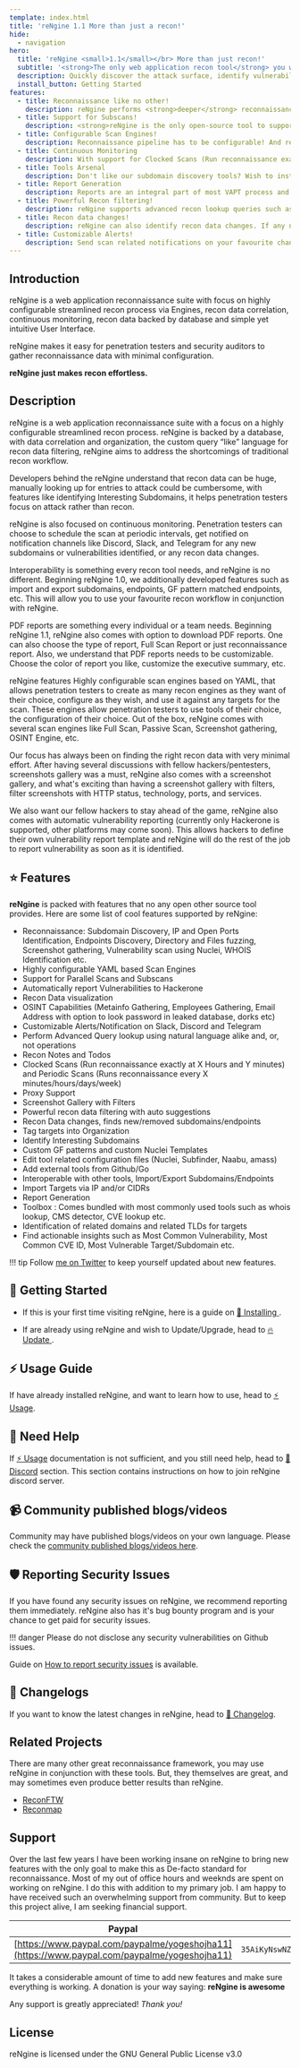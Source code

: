 ```yaml
---
template: index.html
title: 'reNgine 1.1 More than just a recon!'
hide:
  - navigation
hero:
  title: 'reNgine <small>1.1</small></br> More than just recon!'
  subtitle: '<strong>The only web application recon tool</strong> you will ever need!'
  description: Quickly discover the attack surface, identify vulnerabilities using extremely customizable and powerful scan engines. <br><br>Enjoy peace of mind with reNgine's continous monitoring, deeper reconnaissance and open-source powered Vulnerability Scanner.
  install_button: Getting Started
features:
  - title: Reconnaissance like no other!
    description: reNgine performs <strong>deeper</strong> reconnaissance via highly configurable and streamlined pipeline process. Currently capable of performing <strong>Subdomain Discovery</strong>, <strong>Vulnerability Detection</strong>, <strong>IPs and Open Ports Identification</strong>, <strong>Directory and files fuzzing</strong>, <strong>Screenshot Gathering</strong>, <strong>Endpoints Gathering</strong>, and <strong>OSINT</strong>.
  - title: Support for Subscans!
    description: <strong>reNgine is the only open-source tool to support subcans.</strong> You no longer need to wait for the entire pipeline to complete. Found an interesting subdomain and want to do port scan? Or found a interesting subdomain and want to further perform Vulnerability Scan and Port Scan? We gotchu!
  - title: Configurable Scan Engines!
    description: Reconnaissance pipeline has to be configurable! And reNgine comes with highly configurable YAML based scan engines that allows you to design scan engine based on your preference. Only need Vulnerability Scanning? or just need Subdomain Discovery with 10 threads? We got you covered.
  - title: Continuous Monitoring
    description: With support for Clocked Scans (Run reconnaissance exactly at X Hours and Y minutes) and Periodic Scans (Runs reconnaissance every X minutes/hours/days/week), continous monitoring will help you monitor your assets, both reconnaissance and vulnerabilities.
  - title: Tools Arsenal
    description: Don't like our subdomain discovery tools? Wish to install any external tools? reNgine supports tools of your choice, update them, add them or remove simply from Tools Arsenal section.
  - title: Report Generation
    description: Reports are an integral part of most VAPT process and reNgine comes with highly customizable PDF reports. Choose either Full Scan Report or just Reconnaissance Report or just Vulnerability Scan report. We have it! Configure executive summary, colors and much more!
  - title: Powerful Recon filtering!
    description: reNgine supports advanced recon lookup queries such as <code>name=admin&http_status=200</code> or <code>cve_id=CVE-1234-5678</code>! Combine multiple queries with operators such as &,| etc.
  - title: Recon data changes!
    description: reNgine can also identify recon data changes. If any new vulnerabilities has been identified, or any subdomain no longer found, reNgine can detect the changes. reNgine can also send recon data changes notifications on your favourite notification channels.
  - title: Customizable Alerts!
    description: Send scan related notifications on your favourite channel such as Discord, Slack or Telegram.
---
```


## Introduction

reNgine is a web application reconnaissance suite with focus on highly configurable streamlined recon process via Engines, recon data correlation, continuous monitoring, recon data backed by database and simple yet intuitive User Interface.

reNgine makes it easy for penetration testers and security auditors to gather reconnaissance data with minimal configuration.

<strong>reNgine just makes recon effortless.</strong>

## Description

reNgine is a web application reconnaissance suite with a focus on a highly configurable streamlined recon process. reNgine is backed by a database, with data correlation and organization, the custom query “like” language for recon data filtering, reNgine aims to address the shortcomings of traditional recon workflow.

Developers behind the reNgine understand that recon data can be huge, manually looking up for entries to attack could be cumbersome, with features like identifying Interesting Subdomains, it helps penetration testers focus on attack rather than recon.

reNgine is also focused on continuous monitoring. Penetration testers can choose to schedule the scan at periodic intervals, get notified on notification channels like Discord, Slack, and Telegram for any new subdomains or vulnerabilities identified, or any recon data changes.

Interoperability is something every recon tool needs, and reNgine is no different. Beginning reNgine 1.0, we additionally developed features such as import and export subdomains, endpoints, GF pattern matched endpoints, etc. This will allow you to use your favourite recon workflow in conjunction with reNgine.

PDF reports are something every individual or a team needs. Beginning reNgine 1.1, reNgine also comes with option to download PDF reports. One can also choose the type of report, Full Scan Report or just reconnaissance report. Also, we understand that PDF reports needs to be customizable. Choose the color of report you like, customize the executive summary, etc.

reNgine features Highly configurable scan engines based on YAML, that allows penetration testers to create as many recon engines as they want of their choice, configure as they wish, and use it against any targets for the scan. These engines allow penetration testers to use tools of their choice, the configuration of their choice. Out of the box, reNgine comes with several scan engines like Full Scan, Passive Scan, Screenshot gathering, OSINT Engine, etc.

Our focus has always been on finding the right recon data with very minimal effort. After having several discussions with fellow hackers/pentesters, screenshots gallery was a must, reNgine also comes with a screenshot gallery, and what's exciting than having a screenshot gallery with filters, filter screenshots with HTTP status, technology, ports, and services.

We also want our fellow hackers to stay ahead of the game, reNgine also comes with automatic vulnerability reporting (currently only Hackerone is supported, other platforms may come soon). This allows hackers to define their own vulnerability report template and reNgine will do the rest of the job to report vulnerability as soon as it is identified.

## ⭐ Features

**reNgine** is packed with features that no any open other source tool provides. Here are some list of cool features supported by reNgine:

- Reconnaissance: Subdomain Discovery, IP and Open Ports Identification, Endpoints Discovery, Directory and Files fuzzing, Screenshot gathering, Vulnerability scan using Nuclei, WHOIS Identification etc.
- Highly configurable YAML based Scan Engines
- Support for Parallel Scans and Subscans
- Automatically report Vulnerabilities to Hackerone
- Recon Data visualization
- OSINT Capabilities (Metainfo Gathering, Employees Gathering, Email Address with option to look password in leaked database, dorks etc)
- Customizable Alerts/Notification on Slack, Discord and Telegram
- Perform Advanced Query lookup using natural language alike and, or, not operations
- Recon Notes and Todos
- Clocked Scans (Run reconnaissance exactly at X Hours and Y minutes) and Periodic Scans (Runs reconnaissance every X minutes/hours/days/week)
- Proxy Support
- Screenshot Gallery with Filters
- Powerful recon data filtering with auto suggestions
- Recon Data changes, finds new/removed subdomains/endpoints
- Tag targets into Organization
- Identify Interesting Subdomains
- Custom GF patterns and custom Nuclei Templates
- Edit tool related configuration files (Nuclei, Subfinder, Naabu, amass)
- Add external tools from Github/Go
- Interoperable with other tools, Import/Export Subdomains/Endpoints
- Import Targets via IP and/or CIDRs
- Report Generation
- Toolbox : Comes bundled with most commonly used tools such as whois lookup, CMS detector, CVE lookup etc.
- Identification of related domains and related TLDs for targets
- Find actionable insights such as Most Common Vulnerability, Most Common CVE ID, Most Vulnerable Target/Subdomain etc.

!!! tip
    Follow [me on Twitter](//twitter.com/ojhayogesh11) to keep yourself updated about new features.

## 🚀 Getting Started

* If this is your first time visiting reNgine, here is a guide on [🚀 Installing ](install/index.md).

* If are already using reNgine and wish to Update/Upgrade, head to [🔥 Update ](update/index.md).

## ⚡ Usage Guide

If have already installed reNgine, and want to learn how to use, head to [⚡ Usage](usage/index.md).

## 🙋 Need Help

If [⚡ Usage](usage/index.md) documentation is not sufficient, and you still need help, head to [💁 Discord](community/discord.md) section. This section contains instructions on how to join reNgine discord server.

## 📹 Community published blogs/videos

Community may have published blogs/videos on your own language. Please check the [community published blogs/videos here](community/blog-videos.md).

## 🛡️ Reporting Security Issues

If you have found any security issues on reNgine, we recommend reporting them immediately. reNgine also has it's bug bounty program and is your chance to get paid for security issues.

!!! danger
    Please do not disclose any security vulnerabilities on Github issues.

Guide on [How to report security issues](security/index.md) is available.

## 🤖 Changelogs

If you want to know the latest changes in reNgine, head to [🤖 Changelog](changelog/index.md).

## Related Projects

There are many other great reconnaissance framework, you may use reNgine in conjunction with these tools. But, they themselves are great, and may sometimes even produce better results than reNgine.

- [ReconFTW](https://github.com/six2dez/reconftw)
- [Reconmap](https://github.com/reconmap/reconmap)

## Support

Over the last few years I have been working insane on reNgine to bring new features with the only goal to make this as De-facto standard for reconnaissance. Most of my out of office hours and weeknds are spent on working on reNgine. I do this with addition to my primary job. I am happy to have received such an overwhelming support from community. But to keep this project alive, I am seeking financial support.

|                                                                       Paypal                                                                       |                                                            Bitcoin                                                             |                                                            Ethereum                                                            |
| :-------------------------------------------------------------------------------------------------------------------------------------------------: | :----------------------------------------------------------------------------------------------------------------------------: | :----------------------------------------------------------------------------------------------------------------------------: |
|[https://www.paypal.com/paypalme/yogeshojha11](https://www.paypal.com/paypalme/yogeshojha11)                                 |                                              `35AiKyNswNZ4TZUSdriHopSCjNMPi63BCX`                                              |                                          `0xe7A337Da6ff98A28513C26A7Fec8C9b42A63d346`                                          |

It takes a considerable amount of time to add new features and make sure everything is working. A donation is your way saying: **reNgine is awesome**

Any support is greatly appreciated! _Thank you!_

## License

reNgine is licensed under the GNU General Public License v3.0
